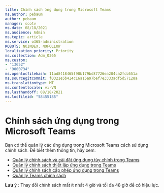 ```yaml
---
title: Chính sách ứng dụng trong Microsoft Teams
ms.author: pebaum
author: pebaum
manager: scotv
ms.date: 08/18/2021
ms.audience: Admin
ms.topic: article
ms.service: o365-administration
ROBOTS: NOINDEX, NOFOLLOW
localization_priority: Priority
ms.collection: Adm_O365
ms.custom:
- "13652"
- "9000734"
ms.openlocfilehash: 11ad8418465f98b179bd87726ea204ca2fcb551a
ms.sourcegitcommit: f0321e5b414c16a15a97bef7e3333adf5d57128a
ms.translationtype: MT
ms.contentlocale: vi-VN
ms.lasthandoff: 08/18/2021
ms.locfileid: "58455185"
---
```

# <a name="app-policies-in-microsoft-teams"></a>Chính sách ứng dụng trong Microsoft Teams

Bạn có thể quản lý các ứng dụng trong Microsoft Teams cách sử dụng chính sách. Để biết thêm thông tin, hãy xem: 

- [Quản lý chính sách và cài đặt ứng dụng tùy chỉnh trong Teams](https://docs.microsoft.com/microsoftteams/teams-custom-app-policies-and-settings)
- [Quản lý chính sách thiết lập ứng dụng trong Teams](https://docs.microsoft.com/microsoftteams/teams-app-setup-policies)
- [Quản lý chính sách cấp phép ứng dụng trong Teams](https://docs.microsoft.com/microsoftteams/teams-app-permission-policies)
- [Quản lý Teams chính sách](https://docs.microsoft.com/microsoftteams/manage-teams-with-policies)

**Lưu** ý : Thay đổi chính sách mất ít nhất 4 giờ và tối đa 48 giờ để có hiệu lực.
